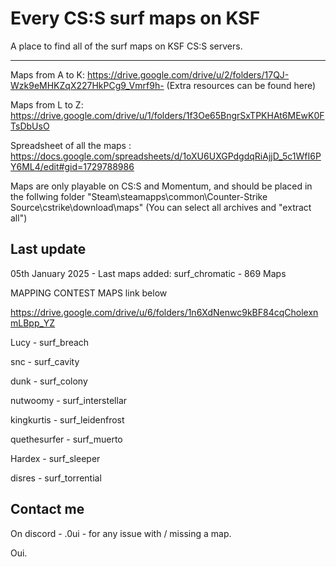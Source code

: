 # Every CS:S surf maps on KSF

A place to find all of the surf maps on KSF CS:S servers.

_____________________________________________________

Maps from A to K: https://drive.google.com/drive/u/2/folders/17QJ-Wzk9eMHKZqX227HkPCg9_Vmrf9h-
(Extra resources can be found here)


Maps from L to Z: https://drive.google.com/drive/u/1/folders/1f3Oe65BngrSxTPKHAt6MEwK0FTsDbUsO


Spreadsheet of all the maps : https://docs.google.com/spreadsheets/d/1oXU6UXGPdgdqRiAjjD_5c1WfI6PY6ML4/edit#gid=1729788986


Maps are only playable on CS:S and Momentum, and should be placed in the follwing folder "Steam\steamapps\common\Counter-Strike Source\cstrike\download\maps"
(You can select all archives and "extract all")

## Last update

05th January 2025 - Last maps added: surf_chromatic - 869 Maps 



MAPPING CONTEST MAPS link below 


https://drive.google.com/drive/u/6/folders/1n6XdNenwc9kBF84cqCholexnmLBpp_YZ


Lucy - surf_breach


snc - surf_cavity


dunk - surf_colony


nutwoomy - surf_interstellar


kingkurtis - surf_leidenfrost


quethesurfer - surf_muerto


Hardex - surf_sleeper


disres - surf_torrential


## Contact me 
On discord - .0ui - for any issue with / missing a map.

Oui.
